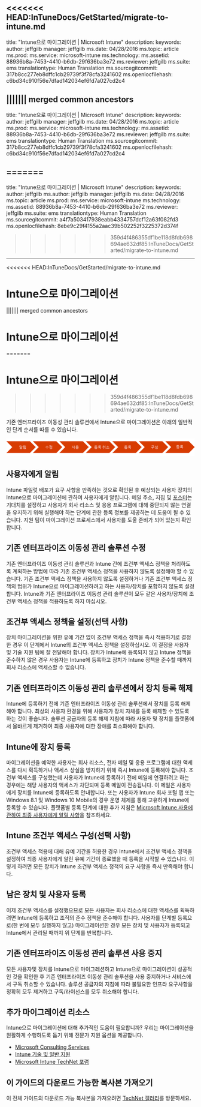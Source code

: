 <<<<<<< HEAD:InTuneDocs/GetStarted/migrate-to-intune.md
---
title: "Intune으로 마이그레이션 | Microsoft Intune"
description: 
keywords: 
author: jeffgilb
manager: jeffgilb
ms.date: 04/28/2016
ms.topic: article
ms.prod: 
ms.service: microsoft-intune
ms.technology: 
ms.assetid: 88936b8a-7453-4410-b6db-29f636ba3e72
ms.reviewer: jeffgilb
ms.suite: ems
translationtype: Human Translation
ms.sourcegitcommit: 317b8cc277eb8dffc1cb29739f3f78cfa3241602
ms.openlocfilehash: c6bd34c910f56e7dfad142034ef6fd7a027cd2c4

||||||| merged common ancestors
---
title: "Intune으로 마이그레이션 | Microsoft Intune"
description: 
keywords: 
author: jeffgilb
manager: jeffgilb
ms.date: 04/28/2016
ms.topic: article
ms.prod: 
ms.service: microsoft-intune
ms.technology: 
ms.assetid: 88936b8a-7453-4410-b6db-29f636ba3e72
ms.reviewer: jeffgilb
ms.suite: ems
translationtype: Human Translation
ms.sourcegitcommit: 317b8cc277eb8dffc1cb29739f3f78cfa3241602
ms.openlocfilehash: c6bd34c910f56e7dfad142034ef6fd7a027cd2c4

=======
---
title: "Intune으로 마이그레이션 | Microsoft Intune"
description: 
keywords: 
author: jeffgilb
ms.author: jeffgilb
manager: jeffgilb
ms.date: 04/28/2016
ms.topic: article
ms.prod: 
ms.service: microsoft-intune
ms.technology: 
ms.assetid: 88936b8a-7453-4410-b6db-29f636ba3e72
ms.reviewer: jeffgilb
ms.suite: ems
translationtype: Human Translation
ms.sourcegitcommit: a4f7a503417938eabb4334757dcf12a63f082fd3
ms.openlocfilehash: 8ebe9c29f4155a2aac39b502252f3225372d374f

>>>>>>> 359d4f486355df1be118d8fdb698694ae632df85:InTuneDocs/GetStarted/migrate-to-intune.md

---
<<<<<<< HEAD:InTuneDocs/GetStarted/migrate-to-intune.md

# Intune으로 마이그레이션
||||||| merged common ancestors

# Intune으로 마이그레이션
=======

# <a name="migrate-to-intune"></a>Intune으로 마이그레이션
>>>>>>> 359d4f486355df1be118d8fdb698694ae632df85:InTuneDocs/GetStarted/migrate-to-intune.md


기존 엔터프라이즈 이동성 관리 솔루션에서 Intune으로 마이그레이션은 아래의 일반적인 단계 순서를 따를 수 있습니다.

![Intune을 위한 마이그레이션 단계](./media/migrate-intune-steps.png)

## <a name="notify-users"></a>사용자에게 알림

Intune 파일럿 배포가 요구 사항을 만족하는 것으로 확인된 후 예상되는 사용자 장치의 Intune으로 마이그레이션에 관하여 사용자에게 알립니다. 메일 주소, 지침 및 [포스터](https://gallery.technet.microsoft.com/Intune-End-User-Enrollment-3a0c9b0c?WT.mc_id=Blog_Intune_General_PCIT)는 기대치를 설정하고 사용자가 회사 리소스 및 응용 프로그램에 대해 중단되지 않는 연결을 유지하기 위해 실행해야 하는 단계에 관한 등록 정보를 제공하는 데 도움이 될 수 있습니다. 지원 팀이 마이그레이션 프로세스에서 사용자를 도울 준비가 되어 있는지 확인합니다.

## <a name="modify-your-existing-enterprise-mobility-management-solution"></a>기존 엔터프라이즈 이동성 관리 솔루션 수정

기존 엔터프라이즈 이동성 관리 솔루션과 Intune 간에 조건부 액세스 정책을 처리하도록 계획하는 방법에 따라 기존 조건부 액세스 정책을 사용하지 않도록 설정해야 할 수 있습니다. 기존 조건부 액세스 정책을 사용하지 않도록 설정하거나 기존 조건부 액세스 정책의 범위가 Intune으로 마이그레이션하려고 하는 사용자/장치를 포함하지 않도록 설정합니다.  Intune과 기존 엔터프라이즈 이동성 관리 솔루션이 모두 같은 사용자/장치에 조건부 액세스 정책을 적용하도록 하지 마십시오.

## <a name="enable-intune-conditional-access-policy-optional"></a>조건부 액세스 정책을 설정(선택 사항)

장치 마이그레이션을 위한 유예 기간 없이 조건부 액세스 정책을 즉시 적용하기로 결정한 경우 이 단계에서 Intune의 조건부 액세스 정책을 설정하십시오.  이 결정을 사용자 및 기술 지원 팀에 잘 전달해야 합니다.  장치가 Intune에 등록되지 않고 Intune 정책을 준수하지 않은 경우 사용자는 Intune에 등록하고 장치가 Intune 정책을 준수할 때까지 회사 리소스에 액세스할 수 없습니다.

## <a name="unenrolling-devices-from-your-existing-enterprise-mobility-management-solution"></a>기존 엔터프라이즈 이동성 관리 솔루션에서 장치 등록 해제

Intune에 등록하기 전에 기존 엔터프라이즈 이동성 관리 솔루션에서 장치를 등록 해제해야 합니다. 최상의 사용자 환경을 위해 사용자가 장치 자체를 등록 해제할 수 있도록 하는 것이 좋습니다.  솔루션 공급자의 등록 해제 지침에 따라 사용자 및 장치를 플랫폼에서 올바르게 제거하여 최종 사용자에 대한 장애를 최소화해야 합니다.

## <a name="enrolling-devices-in-intune"></a>Intune에 장치 등록

마이그레이션을 예약한 사용자는 회사 리소스, 전자 메일 및 응용 프로그램에 대한 액세스를 다시 획득하거나 액세스 상실을 방지하기 위해 즉시 Intune에 등록해야 합니다. 조건부 액세스를 구성했는데 사용자가 Intune에 등록하기 전에 메일에 연결하려고 하는 경우에는 해당 사용자의 액세스가 차단되며 등록 메일이 전송됩니다. 이 메일은 사용자에게 장치를 Intune에 등록하도록 안내합니다.  또는 사용자가 Intune 회사 포털 앱 또는 Windows 8.1 및 Windows 10 Mobile의 경우 운영 체제를 통해 고유하게 Intune에 등록할 수 있습니다. 플랫폼별 등록 단계에 대한 추가 지침은 [Microsoft Intune 사용에 관하여 최종 사용자에게 알릴 사항](/intune/deploy-use/what-to-tell-your-end-users-about-using-microsoft-intune)을 참조하세요.

## <a name="configure-intune-conditional-access-optional"></a>Intune 조건부 액세스 구성(선택 사항)

조건부 액세스 적용에 대해 유예 기간을 허용한 경우 Intune에서 조건부 액세스 정책을 설정하여 최종 사용자에게 알린 유예 기간이 종료했을 때 등록을 시작할 수 있습니다. 이렇게 하려면 모든 장치가 Intune 조건부 액세스 정책의 요구 사항을 즉시 만족해야 합니다.

## <a name="enroll-remaining-devices-and-users"></a>남은 장치 및 사용자 등록

이제 조건부 액세스를 설정했으므로 모든 사용자는 회사 리소스에 대한 액세스를 획득하려면 Intune에 등록하고 조직의 준수 정책을 준수해야 합니다. 사용자를 단계별 등록으로(한 번에 모두 실행하지 않고) 마이그레이션한 경우 모든 장치 및 사용자가 등록되고 Intune에서 관리될 때까지 위 단계를 반복합니다.

## <a name="retire-the-previous-enterprise-mobility-management-solution"></a>기존 엔터프라이즈 이동성 관리 솔루션 사용 중지

모든 사용자및 장치를 Intune으로 마이그레션하고 Intune으로 마이그레이션이 성공적인 것을 확인한 후 기존 엔터프라이즈 이동성 관리 솔루션을 사용 중지하거나 서비스에서 구독 취소할 수 있습니다. 솔루션 공급자의 지침에 따라 불필요한 인프라 요구사항을 정확히 모두 제거하고 구독/라이선스를 모두 취소해야 합니다.

## <a name="additional-migration-resources"></a>추가 마이그레이션 리소스

Intune으로 마이그레이션에 대해 추가적인 도움이 필요합니까? 우리는 마이그레이션을 원활하게 수행하도록 돕기 위해 전문가 지원 옵션을 제공합니다.

<!--- - [Microsoft Intune Onboarding](/em/solutions/fasttrack-center-benefit-for-enterprise-mobility-suite-ems)--->
- [Microsoft Consulting Services](https://www.microsoft.com/en-us/microsoftservices/default.aspx)
- [Intune 기술 및 일반 지원](/intune/troubleshoot/how-to-get-support-for-microsoft-intune)
- [Microsoft Intune TechNet 포럼](https://social.technet.microsoft.com/Forums/en-US/home?forum=microsoftintuneprod)

## <a name="get-a-downloadable-copy-of-this-guide"></a>이 가이드의 다운로드 가능한 복사본 가져오기

이 전체 가이드의 다운로드 가능 복사본을 가져오려면 [TechNet 갤러리](https://gallery.technet.microsoft.com/Migrating-to-Intune-ea439387)를 방문하세요.



<!--HONumber=Nov16_HO1-->


